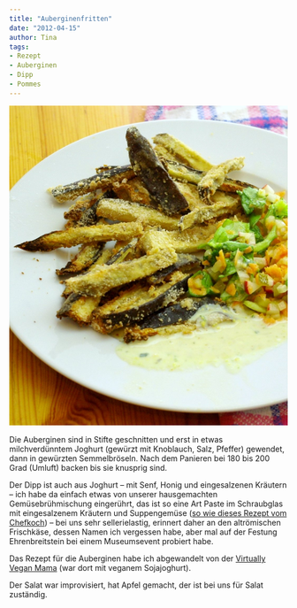 ```yaml
---
title: "Auberginenfritten"
date: "2012-04-15" 
author: Tina
tags:
- Rezept
- Auberginen
- Dipp
- Pommes
---
```


[![](images/imgp8776.jpg "Auberginenfritten")](http://apfeleimer.wordpress.com/?attachment_id=285)

Die Auberginen sind in Stifte geschnitten und erst in etwas milchverdünntem Joghurt (gewürzt mit Knoblauch, Salz, Pfeffer) gewendet, dann in gewürzten Semmelbröseln. Nach dem Panieren bei 180 bis 200 Grad (Umluft) backen bis sie knusprig sind. 

Der Dipp ist auch aus Joghurt – mit Senf, Honig und eingesalzenen Kräutern – ich habe da einfach etwas von unserer hausgemachten Gemüsebrühmischung eingerührt, das ist so eine Art Paste im Schraubglas mit eingesalzenem Kräutern und Suppengemüse ([so wie dieses Rezept vom Chefkoch](http://www.chefkoch.de/rezepte/1430921247984100/Eingesalzenes-Gemuese-fuer-Gemuesebruehe.html)) – bei uns sehr sellerielastig, erinnert daher an den altrömischen Frischkäse, dessen Namen ich vergessen habe, aber mal auf der Festung Ehrenbreitstein bei einem Museumsevent probiert habe. 

Das Rezept für die Auberginen habe ich abgewandelt von der [Virtually Vegan Mama](http://virtuallyveganmama.com/2011/06/baked-eggplant-fries-with-lemon-dill-dipping-sauce.html) (war dort mit veganem Sojajoghurt). 

Der Salat war improvisiert, hat Apfel gemacht, der ist bei uns für Salat zuständig.
